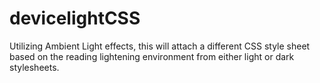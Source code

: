 # devicelightCSS
Utilizing Ambient Light effects, this will attach a different CSS style sheet based on the reading lightening environment from either light or dark stylesheets.
